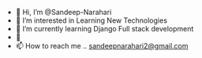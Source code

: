 - 👋 Hi, I’m @Sandeep-Narahari
- 👀 I’m interested in Learning New Technologies
- 🌱 I’m currently learning Django Full stack development
- 💞️ 
- 📫 How to reach me .. sandeepnarahari2@gmail.com

<!---
Sandeeppppp/Sandeeppppp is a ✨ special ✨ repository because its `README.md` (this file) appears on your GitHub profile.
You can click the Preview link to take a look at your changes.
--->
